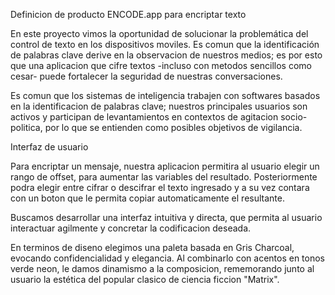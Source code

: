 Definicion de producto
ENCODE.app para encriptar texto

En este proyecto vimos la oportunidad de solucionar la problemática del control de texto en los dispositivos moviles. Es comun que la identificación de palabras clave derive en la observacion de nuestros medios; es por esto que una aplicacion que cifre textos -incluso con metodos sencillos como cesar- puede fortalecer la seguridad de nuestras conversaciones.

Es comun que los sistemas de inteligencia trabajen con softwares basados en la identificacion de palabras clave; nuestros principales usuarios son activos y participan de levantamientos en contextos de agitacion socio-politica, por lo que se entienden como posibles objetivos de vigilancia.

Interfaz de usuario

Para encriptar un mensaje, nuestra aplicacion permitira al usuario elegir un rango de offset, para aumentar las variables del resultado. Posteriormente podra elegir entre cifrar o descifrar el texto ingresado y a su vez contara con un boton que le permita copiar automaticamente el resultante.

Buscamos desarrollar una interfaz intuitiva y directa, que permita al usuario interactuar agilmente y concretar la codificacion deseada.

En terminos de diseno elegimos una paleta basada en Gris Charcoal, evocando confidencialidad y elegancia. Al combinarlo con acentos en tonos verde neon, le damos dinamismo a la composicion, rememorando junto al usuario la estética del popular clasico de ciencia ficcion "Matrix".